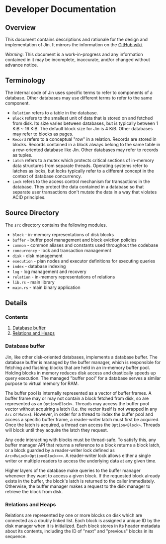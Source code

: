 # Developer Documentation

## Overview
This document contains descriptions and rationale for the design and implementation of Jin. It 
mirrors the information on the [GitHub wiki](https://github.com/shoyo/jin/wiki/Developer-Documentation).

*Warning*: This document is a work-in-progress and any information contained in it may be 
incomplete, inaccurate, and/or changed without advance notice.

## Terminology
The internal code of Jin uses specific terms to refer to components of a database. Other 
databases may use different terms to refer to the same component.

* `Relation` refers to a table in the database.
* `Block` refers to the smallest unit of data that is stored on and fetched from disk. Its size 
  varies between databases, but is typically between 1 KiB ~ 16 KiB. The default block size for 
  Jin is 4 KiB. Other databases may refer to blocks as pages.
* `Record` refers to a conceptual "row" in a relation. Records are stored in blocks. Records 
  contained in a block always belong to the same table in a row-oriented database like Jin. Other 
  databases may refer to records as tuples.
* `Latch` refers to a mutex which protects critical sections of in-memory data structures from
  separate threads. Operating systems refer to latches as locks, but locks typically refer to a 
  different concept in the context of database concurrency.
* `Lock` refers to the access control mechanism for transactions in the database. They protect the 
  data contained in a database so that separate user transactions don't mutate the data in a way 
  that violates ACID principles.

## Source Directory
The `src` directory contains the following modules.
* `block` - in-memory representations of disk blocks
* `buffer` - buffer pool management and block eviction policies
* `common` - common aliases and constants used throughout the codebase
* `concurrency` - lock and transaction management
* `disk` - disk management
* `execution` - plan nodes and executor definitions for executing queries
* `index` - database indexing
* `log` - log management and recovery
* `relation` - in-memory representations of relations
* `lib.rs` - main library 
* `main.rs` - main binary application

## Details 

### Contents
1. [Database buffer](#database-buffer)
2. [Relations and Heaps](#relations-and-heaps)

### Database buffer
Jin, like other disk-oriented databases, implements a database buffer. The 
database buffer is managed by the buffer manager, which is responsible for fetching and
flushing blocks that are held in an in-memory buffer pool. Holding blocks in memory reduces
disk access and drastically speeds up query execution. The managed "buffer pool" for a
database serves a similar purpose to virtual memory for RAM.

The buffer pool is internally represented as a vector of buffer frames. A buffer frame may or 
may not contain a block fetched from disk, so are represented as an `Option<Block>`. Threads may 
access the buffer pool vector without acquiring a latch (i.e. the vector itself is not wrapped 
in any `Arc` or `Mutex`). However, in order for a thread to index the buffer pool and access a 
specific buffer frame, a reader-writer latch must first be acquired. Once the latch is acquired, 
a thread can access the `Option<Block>`. Threads will block until they acquire the latch they
request.

Any code interacting with blocks must be thread-safe. To satisfy this, any buffer manager API 
that returns a reference to a block returns a block latch, or a block guarded by a reader-writer
lock defined as `Arc<RwLock<Option<Block>>>`. A reader-writer lock allows either a single writer 
or multiple readers to access the underlying data at any given time.

Higher layers of the database make queries to the buffer manager whenever they want to access a 
given block. If the requested block already exists in the buffer, the block's latch is returned
to the caller immediately. Otherwise, the buffer manager makes a request to the disk manager to
retrieve the block from disk.


### Relations and Heaps
Relations are represented by one or more blocks on disk which are connected as a doubly linked 
list. Each block is assigned a unique ID by the disk manager when it is initialized. Each block 
stores in its header metadata about its contents, including the ID of "next" and "previous"
blocks in its sequence.
